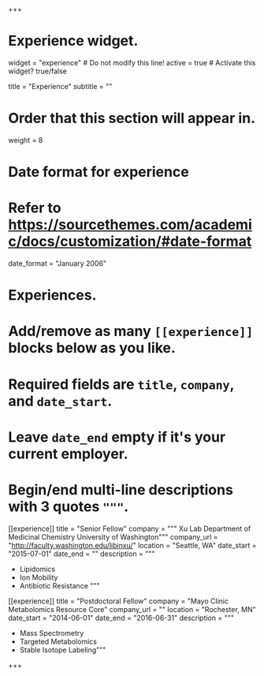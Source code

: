 +++
# Experience widget.
widget = "experience"  # Do not modify this line!
active = true  # Activate this widget? true/false

title = "Experience"
subtitle = ""

# Order that this section will appear in.
weight = 8

# Date format for experience
#   Refer to https://sourcethemes.com/academic/docs/customization/#date-format
date_format = "January 2006"

# Experiences.
#   Add/remove as many `[[experience]]` blocks below as you like.
#   Required fields are `title`, `company`, and `date_start`.
#   Leave `date_end` empty if it's your current employer.
#   Begin/end multi-line descriptions with 3 quotes `"""`.
[[experience]]
  title = "Senior Fellow"
  company = """
  Xu Lab
  Department of Medicinal Chemistry
  University of Washington"""
  company_url = "http://faculty.washington.edu/libinxu/"
  location = "Seattle, WA"
  date_start = "2015-07-01"
  date_end = ""
  description = """
  * Lipidomics
  * Ion Mobility
  * Antibiotic Resistance
  """

[[experience]]
  title = "Postdoctoral Fellow"
  company = "Mayo Clinic Metabolomics Resource Core"
  company_url = ""
  location = "Rochester, MN"
  date_start = "2014-06-01"
  date_end = "2016-06-31"
  description = """
  * Mass Spectrometry
  * Targeted Metabolomics
  * Stable Isotope Labeling"""

+++
